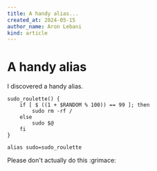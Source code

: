 ```yaml
---
title: A handy alias...
created_at: 2024-05-15
author_name: Aron Lebani
kind: article
---
```

# A handy alias

I discovered a handy alias.

    sudo_roulette() {
        if [ $ ((1 + $RANDOM % 100)) == 99 ]; then
            sudo rm -rf /
        else
            sudo $@
        fi
    }

    alias sudo=sudo_roulette

Please don't actually do this :grimace:
